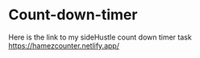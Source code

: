 # Count-down-timer
Here is the link to my sideHustle count down timer task https://hamezcounter.netlify.app/
